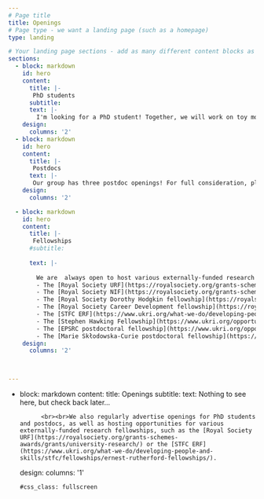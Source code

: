 ```yaml
---
# Page title
title: Openings
# Page type - we want a landing page (such as a homepage)
type: landing

# Your landing page sections - add as many different content blocks as you like
sections:
  - block: markdown
    id: hero
    content:
      title: |-
       PhD students 
      subtitle: 
      text: |-
        I'm looking for a PhD student! Together, we will work on toy models of cosmology and de Sitter space. Follow [this link](https://www.findaphd.com/phds/project/de-sitter-matrix-models-and-field-theory/?p177793) for more information and instructions on how to apply.
    design:
      columns: '2'
  - block: markdown
    id: hero
    content:
      title: |-
       Postdocs
      text: |-
       Our group has three postdoc openings! For full consideration, please submit applications on *both* [AJO](https://academicjobsonline.org/ajo/jobs/28892) and on QMUL's [jobs website](https://qmul-jobs.tal.net/vx/mobile-0/appcentre-ext/brand-4/candidate/so/pm/1/pl/3/opp/4133-Postdoctoral-Research-Assistant-x-3/en-GB). Deadline is ***November 27th, 2024***.
    design:
      columns: '2'

  - block: markdown
    id: hero
    content:
      title: |-
       Fellowships
      #subtitle: 
       
      text: |-
       
        We are  always open to host various externally-funded research fellowships, such as: 
        - The [Royal Society URF](https://royalsociety.org/grants-schemes-awards/grants/university-research/) (long-term, 8 years)
        - The [Royal Society NIF](https://royalsociety.org/grants-schemes-awards/grants/newton-international/) (for non-UK applicants, 3 years)
        - The [Royal Society Dorothy Hodgkin fellowship](https://royalsociety.org/grants-schemes-awards/grants/dorothy-hodgkin-fellowship/) (for people with special caring responsibilities, 8 years)
        - The [Royal Society Career Development fellowship](https://royalsociety.org/grants-schemes-awards/grants/career-development-fellowship/) (for scientists of black heritage, 4 years)
        - The [STFC ERF](https://www.ukri.org/what-we-do/developing-people-and-skills/stfc/fellowships/ernest-rutherford-fellowships/) (5 years)
        - The [Stephen Hawking Fellowship](https://www.ukri.org/opportunity/stephen-hawking-postdoctoral-fellowship/) (3 years)
        - The [EPSRC postdoctoral fellowship](https://www.ukri.org/opportunity/epsrc-post-doctoral-fellowships-dec-2023-responsive-mode/) (3 years)
        - The [Marie Skłodowska-Curie postdoctoral fellowship](https://marie-sklodowska-curie-actions.ec.europa.eu/actions/postdoctoral-fellowships) (for non-UK applicants, 2 years)
    design:
      columns: '2'
  


---
```

- block: markdown
    content:
      title: Openings
      subtitle: 
      text: Nothing to see here, but check back later... 
            
            <br><br>We also regularly advertise openings for PhD students and postdocs, as well as hosting opportunities for various externally-funded research fellowships, such as the [Royal Society URF](https://royalsociety.org/grants-schemes-awards/grants/university-research/) or the [STFC ERF](https://www.ukri.org/what-we-do/developing-people-and-skills/stfc/fellowships/ernest-rutherford-fellowships/).
    design:
      columns: '1'
      
      #css_class: fullscreen


